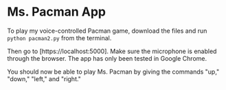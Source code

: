 # Ms. Pacman App

To play my voice-controlled Pacman game, download the files and run `python pacman2.py` from the terminal.

Then go to [https://localhost:5000]. Make sure the microphone is enabled through the browser. The app has only been tested in Google Chrome.

You should now be able to play Ms. Pacman by giving the commands "up," "down," "left," and "right."
